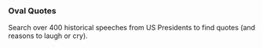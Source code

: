 ### Oval Quotes

Search over 400 historical speeches from US Presidents to find quotes (and reasons to laugh or cry).
